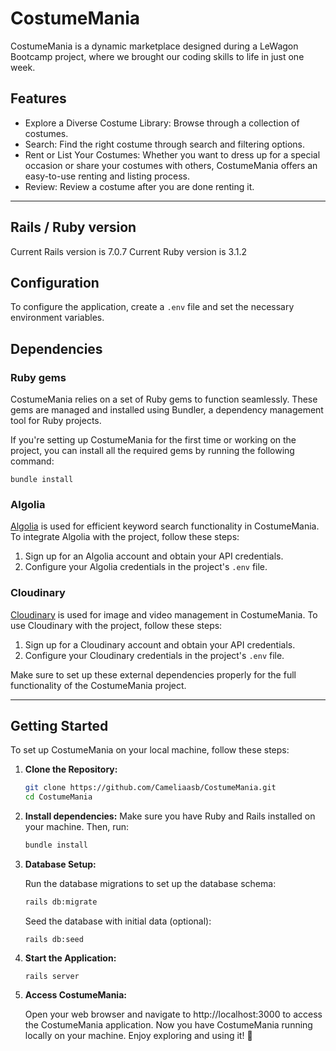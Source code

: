 # CostumeMania

CostumeMania is a dynamic marketplace designed during a LeWagon Bootcamp project, where we brought our coding skills to life in just one week.

## Features

- Explore a Diverse Costume Library: Browse through a collection of costumes.
- Search: Find the right costume through search and filtering options.
- Rent or List Your Costumes: Whether you want to dress up for a special occasion or share your costumes with others, CostumeMania offers an easy-to-use renting and listing process.
- Review: Review a costume after you are done renting it.

----------

## Rails / Ruby version
Current Rails version is 7.0.7
Current Ruby version is 3.1.2

## Configuration

To configure the application, create a `.env` file and set the necessary environment variables.

## Dependencies

### Ruby gems
CostumeMania relies on a set of Ruby gems to function seamlessly. These gems are managed and installed using Bundler, a dependency management tool for Ruby projects.

If you're setting up CostumeMania for the first time or working on the project, you can install all the required gems by running the following command:

`bundle install`

### Algolia

[Algolia](https://www.algolia.com/) is used for efficient keyword search functionality in CostumeMania. To integrate Algolia with the project, follow these steps:

1. Sign up for an Algolia account and obtain your API credentials.
2. Configure your Algolia credentials in the project's `.env` file.

### Cloudinary

[Cloudinary](https://cloudinary.com/) is used for image and video management in CostumeMania. To use Cloudinary with the project, follow these steps:

1. Sign up for a Cloudinary account and obtain your API credentials.
2. Configure your Cloudinary credentials in the project's `.env` file.

Make sure to set up these external dependencies properly for the full functionality of the CostumeMania project.

---------- 

## Getting Started

To set up CostumeMania on your local machine, follow these steps:

1. **Clone the Repository:**

   ```bash
   git clone https://github.com/Cameliaasb/CostumeMania.git
   cd CostumeMania
   ```

2. **Install dependencies:**
   Make sure you have Ruby and Rails installed on your machine. Then, run:
   ```bash
   bundle install
   ```

3. **Database Setup:**

   Run the database migrations to set up the database schema:

   ```bash
   rails db:migrate
   ```

   Seed the database with initial data (optional):
   ```
   rails db:seed
   ```

4. **Start the Application:**
   ```
   rails server
   ```

5. **Access CostumeMania:**
  
   Open your web browser and navigate to http://localhost:3000 to access the CostumeMania application.
   Now you have CostumeMania running locally on your machine. Enjoy exploring and using it! 🎉





